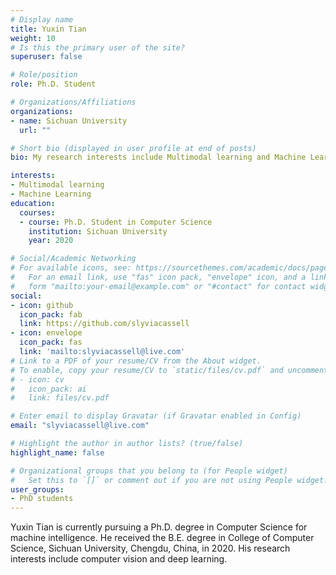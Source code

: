 ```yaml
---
# Display name
title: Yuxin Tian
weight: 10
# Is this the primary user of the site?
superuser: false

# Role/position
role: Ph.D. Student

# Organizations/Affiliations
organizations:
- name: Sichuan University
  url: ""

# Short bio (displayed in user profile at end of posts)
bio: My research interests include Multimodal learning and Machine Learning

interests:
- Multimodal learning
- Machine Learning
education:
  courses:
  - course: Ph.D. Student in Computer Science
    institution: Sichuan University
    year: 2020

# Social/Academic Networking
# For available icons, see: https://sourcethemes.com/academic/docs/page-builder/#icons
#   For an email link, use "fas" icon pack, "envelope" icon, and a link in the
#   form "mailto:your-email@example.com" or "#contact" for contact widget.
social:
- icon: github
  icon_pack: fab
  link: https://github.com/slyviacassell
- icon: envelope
  icon_pack: fas
  link: 'mailto:slyviacassell@live.com' 
# Link to a PDF of your resume/CV from the About widget.
# To enable, copy your resume/CV to `static/files/cv.pdf` and uncomment the lines below.
# - icon: cv
#   icon_pack: ai
#   link: files/cv.pdf

# Enter email to display Gravatar (if Gravatar enabled in Config)
email: "slyviacassell@live.com"

# Highlight the author in author lists? (true/false)
highlight_name: false

# Organizational groups that you belong to (for People widget)
#   Set this to `[]` or comment out if you are not using People widget.
user_groups:
- PhD students
---
```


Yuxin Tian is currently pursuing a Ph.D. degree in Computer Science for machine intelligence. He received the B.E. degree in College of Computer Science, Sichuan University, Chengdu, China, in 2020. His research interests include computer vision and deep learning.
